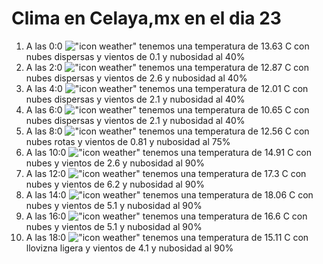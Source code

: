 # Clima en Celaya,mx en el dia 23

1. A las 0:0 !["icon weather"](http://openweathermap.org/img/w/03n.png) tenemos una temperatura de 13.63 C con nubes dispersas y  vientos de 0.1 y nubosidad al 40%
1. A las 2:0 !["icon weather"](http://openweathermap.org/img/w/03n.png) tenemos una temperatura de 12.87 C con nubes dispersas y  vientos de 2.6 y nubosidad al 40%
1. A las 4:0 !["icon weather"](http://openweathermap.org/img/w/03n.png) tenemos una temperatura de 12.01 C con nubes dispersas y  vientos de 2.1 y nubosidad al 40%
1. A las 6:0 !["icon weather"](http://openweathermap.org/img/w/03n.png) tenemos una temperatura de 10.65 C con nubes dispersas y  vientos de 2.1 y nubosidad al 40%
1. A las 8:0 !["icon weather"](http://openweathermap.org/img/w/04d.png) tenemos una temperatura de 12.56 C con nubes rotas y  vientos de 0.81 y nubosidad al 75%
1. A las 10:0 !["icon weather"](http://openweathermap.org/img/w/04d.png) tenemos una temperatura de 14.91 C con nubes y  vientos de 2.6 y nubosidad al 90%
1. A las 12:0 !["icon weather"](http://openweathermap.org/img/w/04d.png) tenemos una temperatura de 17.3 C con nubes y  vientos de 6.2 y nubosidad al 90%
1. A las 14:0 !["icon weather"](http://openweathermap.org/img/w/04d.png) tenemos una temperatura de 18.06 C con nubes y  vientos de 5.1 y nubosidad al 90%
1. A las 16:0 !["icon weather"](http://openweathermap.org/img/w/04d.png) tenemos una temperatura de 16.6 C con nubes y  vientos de 5.1 y nubosidad al 90%
1. A las 18:0 !["icon weather"](http://openweathermap.org/img/w/09d.png) tenemos una temperatura de 15.11 C con llovizna ligera y  vientos de 4.1 y nubosidad al 90%
